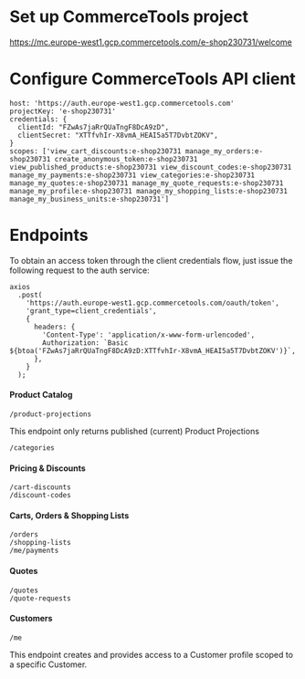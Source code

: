# Set up CommerceTools project

https://mc.europe-west1.gcp.commercetools.com/e-shop230731/welcome

# Configure CommerceTools API client

```
host: 'https://auth.europe-west1.gcp.commercetools.com'
projectKey: 'e-shop230731'
credentials: {
  clientId: "FZwAs7jaRrQUaTngF8DcA9zD",
  clientSecret: "XTTfvhIr-X8vmA_HEAI5a5T7DvbtZOKV",
}
scopes: ['view_cart_discounts:e-shop230731 manage_my_orders:e-shop230731 create_anonymous_token:e-shop230731 view_published_products:e-shop230731 view_discount_codes:e-shop230731 manage_my_payments:e-shop230731 view_categories:e-shop230731 manage_my_quotes:e-shop230731 manage_my_quote_requests:e-shop230731 manage_my_profile:e-shop230731 manage_my_shopping_lists:e-shop230731 manage_my_business_units:e-shop230731']
```

# Endpoints

To obtain an access token through the client credentials flow, just issue the following request to the auth service:

```
axios
  .post(
    'https://auth.europe-west1.gcp.commercetools.com/oauth/token',
    'grant_type=client_credentials',
    {
      headers: {
        'Content-Type': 'application/x-www-form-urlencoded',
        Authorization: `Basic ${btoa('FZwAs7jaRrQUaTngF8DcA9zD:XTTfvhIr-X8vmA_HEAI5a5T7DvbtZOKV')}`,
      },
    }
  );
```

#### Product Catalog

```
/product-projections
```

This endpoint only returns published (current) Product Projections

```
/categories
```

#### Pricing & Discounts

```
/cart-discounts
/discount-codes
```

#### Carts, Orders & Shopping Lists

```
/orders
/shopping-lists
/me/payments
```

#### Quotes

```
/quotes
/quote-requests
```

#### Customers

```
/me
```

This endpoint creates and provides access to a Customer profile scoped to a specific Customer.
